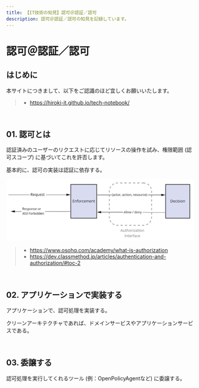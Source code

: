 ```yaml
---
title: 【IT技術の知見】認可＠認証／認可
description: 認可＠認証／認可の知見を記録しています。
---
```


# 認可＠認証／認可

## はじめに

本サイトにつきまして、以下をご認識のほど宜しくお願いいたします。

> - https://hiroki-it.github.io/tech-notebook/

<br>

## 01. 認可とは

認証済みのユーザーのリクエストに応じてリソースの操作を試み、権限範囲 (認可スコープ) に基づいてこれを許否します。

基本的に、認可の実装は認証に依存する。

![authorization](https://raw.githubusercontent.com/hiroki-it/tech-notebook-images/master/images/authorization.png)

> - https://www.osohq.com/academy/what-is-authorization
> - https://dev.classmethod.jp/articles/authentication-and-authorization/#toc-2

<br>

## 02. アプリケーションで実装する

アプリケーションで、認可処理を実装する。

クリーンアーキテクチャであれば、ドメインサービスやアプリケーションサービスである。

<br>

## 03. 委譲する

認可処理を実行してくれるツール (例：OpenPolicyAgentなど) に委譲する。

<br>
